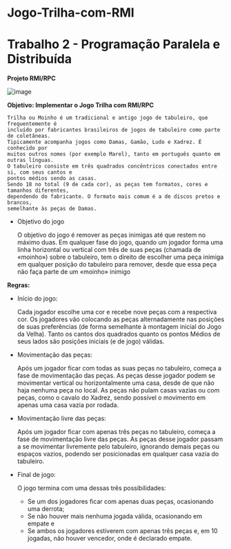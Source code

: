 # Jogo-Trilha-com-RMI
# Trabalho 2 - Programação Paralela e Distribuída
**Projeto RMI/RPC**


![image](https://user-images.githubusercontent.com/39846852/193384149-0126af9e-0f0c-43bf-af05-b6ed6aab1cb2.png)


**Objetivo: Implementar o Jogo Trilha com RMI/RPC**

    Trilha ou Moinho é um tradicional e antigo jogo de tabuleiro, que frequentemente é
    incluído por fabricantes brasileiros de jogos de tabuleiro como parte de coletâneas.
    Tipicamente acompanha jogos como Damas, Gamão, Ludo e Xadrez. É conhecido por
    muitos outros nomes (por exemplo Marel), tanto em português quanto em outras línguas.
    O tabuleiro consiste em três quadrados concêntricos conectados entre si, com seus cantos e
    pontos médios sendo as casas.
    Sendo 18 no total (9 de cada cor), as peças tem formatos, cores e tamanhos diferentes,
    dependendo do fabricante. O formato mais comum é a de discos pretos e brancos,
    semelhante às peças de Damas.
    
* Objetivo do jogo

    O objetivo do jogo é remover as peças inimigas até que restem no máximo duas.
    Em qualquer fase do jogo, quando um jogador forma uma linha horizontal ou vertical com
    três de suas peças (chamada de «moinho») sobre o tabuleiro, tem o direito de escolher uma
    peça inimiga em qualquer posição do tabuleiro para remover, desde que essa peça não faça
    parte de um «moinho» inimigo

**Regras:**
* Início do jogo:

    Cada jogador escolhe uma cor e recebe nove peças com a respectiva cor. Os jogadores vão
    colocando as peças alternadamente nas posições de suas preferências (de forma semelhante
    à montagem inicial do Jogo da Velha). Tanto os cantos dos quadrados quanto os pontos
    Médios de seus lados são posições iniciais (e de jogo) válidas.
  
* Movimentação das peças:

    Após um jogador ficar com todas as suas peças no tabuleiro, começa a fase de
    movimentação das peças. As peças desse jogador podem se movimentar vertical ou
    horizontalmente uma casa, desde de que não haja nenhuma peça no local. As peças não
    pulam casas vazias ou com peças, como o cavalo do Xadrez, sendo possível o movimento
    em apenas uma casa vazia por rodada.
  
* Movimentação livre das peças:

    Após um jogador ficar com apenas três peças no tabuleiro, começa a fase de movimentação
    livre das peças. As peças desse jogador passam a se movimentar livremente pelo tabuleiro,
    ignorando demais peças ou espaços vazios, podendo ser posicionadas em qualquer casa
    vazia do tabuleiro.
  
* Final de jogo:

  O jogo termina com uma dessas três possibilidades:
  
  - Se um dos jogadores ficar com apenas duas peças, ocasionando uma derrota;
  - Se não houver mais nenhuma jogada válida, ocasionando em empate e
  - Se ambos os jogadores estiverem com apenas três peças e, em 10 jogadas, não
    houver vencedor, onde é declarado empate.
